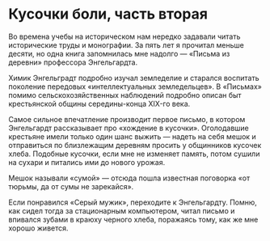 
# Кусочки боли, часть вторая

Во времена учебы на историческом нам нередко задавали читать исторические труды и монографии. За пять лет я прочитал меньше десяти, но одна книга запомнилась мне надолго — «Письма из деревни» профессора Энгельгардта.

Химик Энгельградт подробно изучал земледелие и старался воспитать поколение передовых «интеллектуальных земледельцев». В «Письмах» помимо сельскохозяйственных наблюдений подробно описан быт крестьянской общины середины-конца XIX-го века. 

Самое сильное впечатление производит первое письмо, в котором Энгельгардт рассказывает про «хождение в кусочки». Оголодавшие крестьяне имели только один шанс выжить — надеть на себя мешок и отправиться по близлежащим деревням просить у общинников кусочек хлеба. Подобные кусочки, если мне не изменяет память, потом сушили на сухари и питались ими до нового урожая.

Мешок называли «сумой» — отсюда пошла известная поговорка «от тюрьмы, да от сумы не зарекайся».

Если понравился «Серый мужик», переходите к Энгельгардту. Помню, как сидел тогда за стационарным компьютером, читал письмо и впивался зубами в краюху черного хлеба, поражаясь тому, как же мне хорошо живется.
